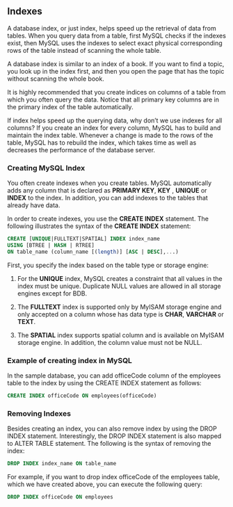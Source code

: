 ## Indexes

A database index, or just index, helps speed up the retrieval of data from tables. When you query data from a table, first MySQL checks if the indexes exist, then MySQL uses the indexes to select exact physical corresponding rows of the table instead of scanning the whole table.

A database index is similar to an index of a book. If you want to find a topic, you look up in the index first, and then you open the page that has the topic without scanning the whole book.

It is highly recommended that you create indices on columns of a table from which you often query the data. Notice that all primary key columns are in the primary index of  the table automatically.

If index helps speed up the querying data, why don’t we use indexes for all columns? If you create an index for every column, MySQL has to build and maintain the index table. Whenever a change is made to the rows of the table, MySQL has to rebuild the index, which takes time as well as decreases the performance of the database server.

### Creating MySQL Index

You often create indexes when you create tables. MySQL automatically adds any column that is declared as **PRIMARY KEY**, **KEY** , **UNIQUE** or **INDEX** to the index. In addition, you can add indexes to the tables that already have data.

In order to create indexes, you use the **CREATE INDEX**  statement. The following illustrates the syntax of the **CREATE INDEX** statement:

```sql
CREATE [UNIQUE|FULLTEXT|SPATIAL] INDEX index_name
USING [BTREE | HASH | RTREE] 
ON table_name (column_name [(length)] [ASC | DESC],...)
```

First, you specify the index based on the table type or storage engine:


1.  For the **UNIQUE** index, MySQL creates a constraint that all values in the index must be unique. Duplicate NULL values are allowed in all storage engines except for BDB.

2. The **FULLTEXT** index is supported only by MyISAM storage engine and only accepted on a column whose has data type is **CHAR**, **VARCHAR** or **TEXT**.

3. The **SPATIAL** index supports spatial column and is available on MyISAM storage engine. In addition, the column value must not be NULL.

### Example of creating index in MySQL

In the sample database, you can add  officeCode column of  the employees table to the index by using the CREATE INDEX  statement as follows:

```sql
CREATE INDEX officeCode ON employees(officeCode)
```

### Removing Indexes

Besides creating an index, you can also remove index by using the DROP INDEX  statement. Interestingly, the DROP INDEX  statement is also mapped to ALTER TABLE statement. The following is the syntax of removing the index:

```sql
DROP INDEX index_name ON table_name
```

For example, if you want to drop index officeCode  of the employees  table,  which we have created above, you can execute the following query:

```sql
DROP INDEX officeCode ON employees
```